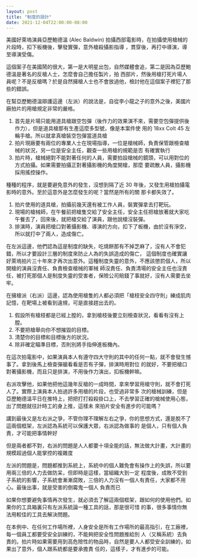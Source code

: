 ```yaml
---
layout: post
title: "制度的設計"
date: 2021-12-04T22:00:00-08:00
---
```


美國好萊塢演員亞歷鮑德溫 (Alec Baldwin) 拍攝西部電影時，在拍攝使用槍械的片段時，扣下板機後，擊發實彈，意外槍殺攝影指導
，貫穿後，再打中導演，導至導演受傷。

這個案子在美國鬧的很大，第一是大明星出包，自然媒體會追，第二是因為亞歷鮑德溫是著名的反槍人士，怎麼會自己擔任製片，拍
西部片，然後用槍打死片場人員呢？不是反槍嗎？於是自然擁槍人士也不會放過他，檢討他在這個案子裡犯了那些的錯誤。

在幫亞歷鮑德溫辯護這邊（左派）的說法是，自從李小龍之子的意外之後，美國片廠拍片的用槍規定非常的嚴格。

  1. 首先是片場只能用道具槍跟空包彈（後作力的效果演不來，需要空包彈提供後作力），但是道具槍那有生產這麼多型號，像是本案件使
  用的 18xx Colt 45 左輪手槍。所以就拿真槍裝空包彈當道具槍
  2. 拍片現廠要有兩位的專業人士在現場指導，一位是槍械師，負責保管跟檢查槍械的狀況，另一位是安全主任，觀查一些用槍的規範是否
  有確實執行
  3. 拍片時，槍械絕對不能對著任何的人員，需要拍設槍械的鏡頭，可以用對位的方式拍攝。如果需要拍攝正對著攝影機的角度開槍，那麼
  要疏散人員，攝影機採用搖控操作。

種種的程序，就是要避免意外的發生，沒想到隔了近 30 年後，又發生用槍拍攝電影時的意外。至於這意外是怎麼發生的呢？當然是所有的關
那卡都失效了。
  1. 拍片使用的道具槍，拍攝前幾天還有被工作人員，裝實彈拿去打靶玩。
  2. 現場的槍械師，在午餐前把槍隻交給了安全主任，安全主任把槍放著就大家吃午餐去了，回來後，就把槍交給了演員，跟他說槍沒裝彈。
  3. 排演時，演員把槍口對著攝影機、導演的方向，扣下了板機，由於沒有淨空，所以就打中了兩人，造成傷亡。

在左派這邊，他們認為這是制度的缺失，吃燒餅那有不掉芝麻了，沒有人不會犯錯，所以才要設計三層的制度來防止人為的失誤造成的傷亡，
這個制度也確實讓好萊塢拍片三十年來才再次出意外。這種制度失靈的意外，不應該懲罰個人，所以開槍的演員沒責任、負責檢查槍械的軍械
師沒責任、負責清場的安全主任也沒責任，被打死那個人是制度失靈的受害者，保險公司賠錢了事就好，沒有人需要去坐牢。

在擁槍派（右派）這邊，認為使用槍隻的人都必須把「槍枝安全四守則」練成肌肉記憶，在靶場上被看到違規，可是直接趕出去的。
  1. 假設所有槍枝都是已經上膛的，拿到槍枝後要立刻檢查狀況，看看有沒有上膛。
  2. 不要把槍舉向你不想摧毀的目標。
  3. 清楚你的目標和目標後方的狀況。
  4. 除非確定瞄準目標，否則別將手指伸進板機內。

在這次拍電影中，如果演員本人有遵守四大守則的其中的任何一點，就不會發生憾事了。拿到後馬上檢查彈艙看看是否有子彈，排演時用對位
的就好，不要把槍口對著攝影機，而且只是排演，不用後作力演出，扣板機幹嘛。

右派攻擊他，如果他把他這幾年反槍的一成時間，拿來學習用槍守則，就不會打死人了。實際上演員本人拍過許多用槍的片段，也受過非常多
次的槍械訓練，但是亞歷鮑德溫平日在推特上，把把打打殺殺掛口上，不去學習正確的槍械使用心態，出了問題就往計時工的身上推，這樣未
來拍片安全有進步的可能嗎？

講到最後又是左右派之爭，不管你理不理解左右之爭，你的思想方式，還是脫不了這兩個框架，左派認為系統可以保護大眾，右派認為做事的
是個人，只有個人負責，才可能把事情幹好

但是兩者都不對，右派的問題是人人都要十項全能的話，無法做大計畫，大計畫的規模超過個人能掌控的複雜度

左派的問題是，問題都推到系統上，系統中的個人難免會有操作上的失誤，所以要用兩三倍的人力去做防呆，但即時是這樣，當組織大到一定
程度後，成敗不受到子系統的影響，子系統會漸漸腐敗，三倍的人力沒有一個人有責任，大家都不用心。最後出事，就是受害的倒霉鬼一個人
負責而已

如果你想要避免事情再次發生，就必須去了解這兩個框架，跟如何的使用他們。如果你的工具箱裏只有左派系統論一種工具的話，那是很可惜
的事，很多事情你無法用較佳的工具去解決問題。

在本例中、在任何工作場所裡，人身安全是所有工作場所的最高指引，在工廠裡，每一個員工都要受安全訓練的，不能夠把安全性問題推給別
人（又稱系統）去負責的。拍片時如果需要用到高危險性的物品時，自然是要人人都受安全訓練的，如果出了意外，個人跟系統都是要承擔責
任的，這樣子，才有進步的可能。

